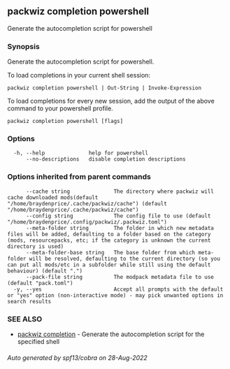 ## packwiz completion powershell

Generate the autocompletion script for powershell

### Synopsis

Generate the autocompletion script for powershell.

To load completions in your current shell session:

	packwiz completion powershell | Out-String | Invoke-Expression

To load completions for every new session, add the output of the above command
to your powershell profile.


```
packwiz completion powershell [flags]
```

### Options

```
  -h, --help              help for powershell
      --no-descriptions   disable completion descriptions
```

### Options inherited from parent commands

```
      --cache string              The directory where packwiz will cache downloaded mods(default "/home/braydenprice/.cache/packwiz/cache") (default "/home/braydenprice/.cache/packwiz/cache")
      --config string             The config file to use (default "/home/braydenprice/.config/packwiz/.packwiz.toml")
      --meta-folder string        The folder in which new metadata files will be added, defaulting to a folder based on the category (mods, resourcepacks, etc; if the category is unknown the current directory is used)
      --meta-folder-base string   The base folder from which meta-folder will be resolved, defaulting to the current directory (so you can put all mods/etc in a subfolder while still using the default behaviour) (default ".")
      --pack-file string          The modpack metadata file to use (default "pack.toml")
  -y, --yes                       Accept all prompts with the default or "yes" option (non-interactive mode) - may pick unwanted options in search results
```

### SEE ALSO

* [packwiz completion](packwiz_completion.md)	 - Generate the autocompletion script for the specified shell

###### Auto generated by spf13/cobra on 28-Aug-2022
